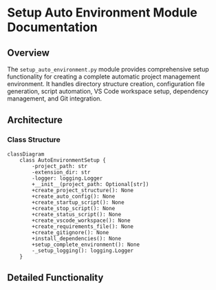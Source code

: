 # Setup Auto Environment Module Documentation

## Overview
The `setup_auto_environment.py` module provides comprehensive setup functionality for creating a complete automatic project management environment. It handles directory structure creation, configuration file generation, script automation, VS Code workspace setup, dependency management, and Git integration.

## Architecture

### Class Structure
```mermaid
classDiagram
    class AutoEnvironmentSetup {
        -project_path: str
        -extension_dir: str
        -logger: logging.Logger
        +__init__(project_path: Optional[str])
        +create_project_structure(): None
        +create_auto_config(): None
        +create_startup_script(): None
        +create_stop_script(): None
        +create_status_script(): None
        +create_vscode_workspace(): None
        +create_requirements_file(): None
        +create_gitignore(): None
        +install_dependencies(): None
        +setup_complete_environment(): None
        -_setup_logging(): logging.Logger
    }
```

## Detailed Functionality

